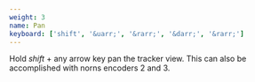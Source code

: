```yaml
---
weight: 3
name: Pan
keyboard: ['shift', '&uarr;', '&rarr;', '&darr;', '&rarr;']
---
```

Hold _shift_ + any arrow key pan the tracker view. This can also be accomplished with norns encoders 2 and 3.
